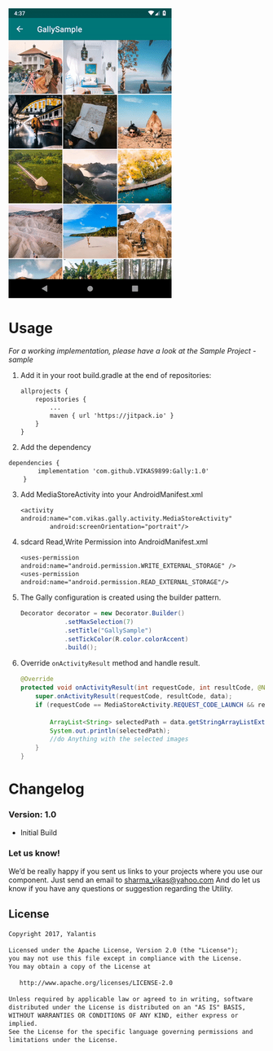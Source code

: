 
<img src="images/preview.gif" >

# Usage

*For a working implementation, please have a look at the Sample Project - sample*

1. Add it in your root build.gradle at the end of repositories:

	```
	allprojects {
		repositories {
			...
			maven { url 'https://jitpack.io' }
		}
	}
	```
2. Add the dependency
```
dependencies {
		implementation 'com.github.VIKAS9899:Gally:1.0'
	}
```
3. Add MediaStoreActivity into your AndroidManifest.xml

    ```
    <activity android:name="com.vikas.gally.activity.MediaStoreActivity"
            android:screenOrientation="portrait"/>
    ```
5. sdcard Read,Write Permission into AndroidManifest.xml
    ```
    <uses-permission android:name="android.permission.WRITE_EXTERNAL_STORAGE" />
    <uses-permission android:name="android.permission.READ_EXTERNAL_STORAGE"/>
    ```

4. The Gally configuration is created using the builder pattern.

    ```java
    Decorator decorator = new Decorator.Builder()
                .setMaxSelection(7)
                .setTitle("GallySample")
                .setTickColor(R.color.colorAccent)
                .build();
    ```

5. Override `onActivityResult` method and handle result.

    ```java
    @Override
    protected void onActivityResult(int requestCode, int resultCode, @Nullable Intent data) {
        super.onActivityResult(requestCode, resultCode, data);
        if (requestCode == MediaStoreActivity.REQUEST_CODE_LAUNCH && resultCode == RESULT_OK) {

            ArrayList<String> selectedPath = data.getStringArrayListExtra(MediaStoreActivity.EXTRA_IMAGE_PATHS);
            System.out.println(selectedPath);
            //do Anything with the selected images
        }
    }
    ```
  
# Changelog

### Version: 1.0

  * Initial Build

### Let us know!

We’d be really happy if you sent us links to your projects where you use our component. Just send an email to sharma_vikas@yahoo.com And do let us know if you have any questions or suggestion regarding the Utility. 

## License

    Copyright 2017, Yalantis

    Licensed under the Apache License, Version 2.0 (the "License");
    you may not use this file except in compliance with the License.
    You may obtain a copy of the License at

       http://www.apache.org/licenses/LICENSE-2.0

    Unless required by applicable law or agreed to in writing, software
    distributed under the License is distributed on an "AS IS" BASIS,
    WITHOUT WARRANTIES OR CONDITIONS OF ANY KIND, either express or implied.
    See the License for the specific language governing permissions and
    limitations under the License.
